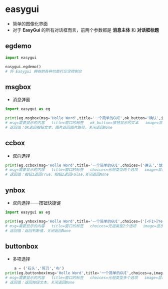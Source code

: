 # easygui

+ 简单的图像化界面
+ 对于 **EasyGui** 的所有对话框而言，前两个参数都是 **消息主体** 和 **对话框标题**

## egdemo

```py
import easygui

easygui.egdemo()
# 将 Easygui 拥有的各种功能打印至控制台
```

## msgbox

+ 消息弹窗

```py
import easygui as eg

print(eg.msgbox(msg='Holle Word',title='一个简单的GUI',ok_button='确认',image='shock.ico',root=None))
# msg=需要显示的内容   title=窗口的标签   ok_button=按钮显示的文本   image=显示图片   root=顶级 Tk 小部件
# 返回值：OK返回按钮文本，图片返回图片路径，关闭返回None
```

## ccbox

+ 双向选择

```py
print(eg.ccbox(msg='Holle Word',title='一个简单的GUI',choices=('确认','放弃'),image='shock.ico'))
# msg=需要显示的内容   title=窗口的标签   choices=元祖类型两个选项   image=显示图片
# 返回值：按钮1返回True，按钮2返回False,关闭返回None
```

## ynbox

+ 双向选择——按钮快捷键

```py
import easygui as eg

print(eg.ynbox(msg='Holle Word',title='一个简单的GUI',choices=('[<F1>]Yes','[<F2>]No'),default_choice='[<F1>]Yes',cancel_choice='[<F2>]No',image=None))
# msg=需要显示的内容   title=窗口的标签   choices=元祖类型2个选项   image=显示图片   default_choice=按钮1快捷键   cancel_choice=按钮2快捷键
# 返回值：返回判断值，关闭返回None
```

## buttonbox

+ 多项选择

```py
	a = ('石头','剪刀','布')
print(eg.buttonbox(msg='Holle Word',title='一个简单的GUI',choices=a,image='shock.ico'))
# msg=需要显示的内容   title=窗口的标签   choices=元祖类型多个选项   image=显示图片
# 返回值：返回按钮文本，关闭返回None
```



